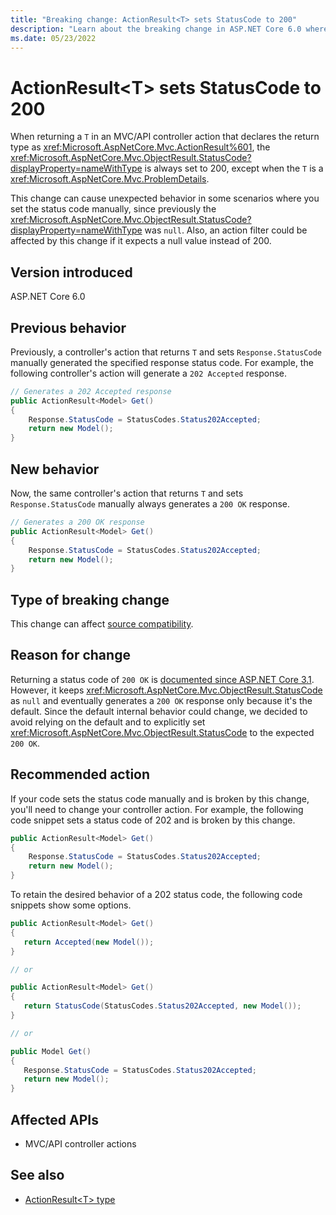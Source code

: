 ```yaml
---
title: "Breaking change: ActionResult<T> sets StatusCode to 200"
description: "Learn about the breaking change in ASP.NET Core 6.0 where ActionResult<T> always sets the status code to 200, even if it was set manually."
ms.date: 05/23/2022
---
```

# ActionResult\<T> sets StatusCode to 200

When returning a `T` in an MVC/API controller action that declares the return type as <xref:Microsoft.AspNetCore.Mvc.ActionResult%601>, the <xref:Microsoft.AspNetCore.Mvc.ObjectResult.StatusCode?displayProperty=nameWithType> is always set to 200, except when the `T` is a <xref:Microsoft.AspNetCore.Mvc.ProblemDetails>.

This change can cause unexpected behavior in some scenarios where you set the status code manually, since previously the <xref:Microsoft.AspNetCore.Mvc.ObjectResult.StatusCode?displayProperty=nameWithType> was `null`. Also, an action filter could be affected by this change if it expects a null value instead of 200.

## Version introduced

ASP.NET Core 6.0

## Previous behavior

Previously, a controller's action that returns `T` and sets `Response.StatusCode` manually generated the specified response status code. For example, the following controller's action will generate a `202 Accepted` response. 

```csharp
// Generates a 202 Accepted response
public ActionResult<Model> Get()
{
    Response.StatusCode = StatusCodes.Status202Accepted;
    return new Model();
}
```

## New behavior

Now, the same controller's action that returns `T` and sets `Response.StatusCode` manually always generates a `200 OK` response.

```csharp
// Generates a 200 OK response
public ActionResult<Model> Get()
{
    Response.StatusCode = StatusCodes.Status202Accepted;
    return new Model();
}
```

## Type of breaking change

This change can affect [source compatibility](../../categories.md#source-compatibility).

## Reason for change

Returning a status code of `200 OK` is [documented since ASP.NET Core 3.1](/aspnet/core/web-api/action-return-types#actionresultt-type). However, it keeps <xref:Microsoft.AspNetCore.Mvc.ObjectResult.StatusCode> as `null` and eventually generates a `200 OK` response only because it's the default. Since the default internal behavior could change, we decided to avoid relying on the default and to explicitly set <xref:Microsoft.AspNetCore.Mvc.ObjectResult.StatusCode> to the expected `200 OK`.

## Recommended action

If your code sets the status code manually and is broken by this change, you'll need to change your controller action. For example, the following code snippet sets a status code of 202 and is broken by this change.

```csharp
public ActionResult<Model> Get()
{
    Response.StatusCode = StatusCodes.Status202Accepted;
    return new Model();
}
```

To retain the desired behavior of a 202 status code, the following code snippets show some options.

```csharp
public ActionResult<Model> Get()
{
   return Accepted(new Model());
}

// or

public ActionResult<Model> Get()
{
   return StatusCode(StatusCodes.Status202Accepted, new Model());
}

// or

public Model Get()
{
   Response.StatusCode = StatusCodes.Status202Accepted;
   return new Model();
}
```

## Affected APIs

- MVC/API controller actions

## See also

- [ActionResult\<T> type](/aspnet/core/web-api/action-return-types#actionresultt-type)
